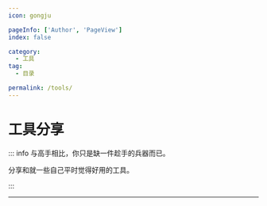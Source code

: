 ```yaml
---
icon: gongju

pageInfo: ['Author', 'PageView']
index: false

category:
  - 工具
tag:
  - 目录

permalink: /tools/
---
```


# 工具分享

::: info 与高手相比，你只是缺一件趁手的兵器而已。

分享和就一些自己平时觉得好用的工具。

:::

---

<Catalog base='/tools/' />
